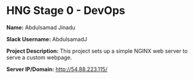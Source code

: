 # HNG Stage 0 - DevOps

**Name:** Abdulsamad Jinadu  

**Slack Username:** AbdulsamadJ

**Project Description:** This project sets up a simple NGINX web server to serve a custom webpage.

**Server IP/Domain:** http://54.88.223.115/
